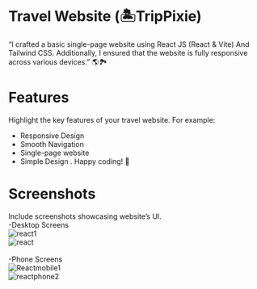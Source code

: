 # Travel Website (🏝️TripPixie)

“I crafted a  basic single-page website using React JS (React & Vite) And Tailwind CSS. Additionally, I ensured that the website is fully responsive across various devices.” 🌎🏞️

# Features

 Highlight the key features of your travel website. For example:<br>

- Responsive Design
- Smooth Navigation
- Single-page website
- Simple Design
. Happy coding! 🚀
# Screenshots
Include screenshots  showcasing  website’s UI. 
<br>
-Desktop Screens
<br>
![react1](https://github.com/Rahul02M/-Travel-website/assets/133855195/c5c3a9d9-c964-44ae-b77a-192ed6d5e5d9)
<br>
![react](https://github.com/Rahul02M/-Travel-website/assets/133855195/337475cb-5350-408d-ba18-e240324cc5ba)
<br>
<br>
-Phone Screens
<br>
![Reactmobile1](https://github.com/Rahul02M/-Travel-website/assets/133855195/68b482cb-e7f6-4af3-acfa-0e9b5cb68168)
<br>
![reactphone2](https://github.com/Rahul02M/-Travel-website/assets/133855195/36c1f67d-811c-42e0-a5c8-a01deba2e647)





